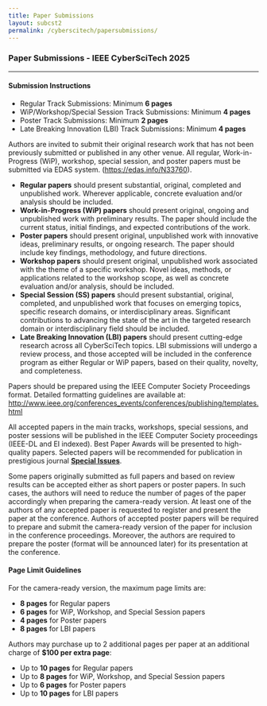 ```yaml
---
title: Paper Submissions
layout: subcst2
permalink: /cyberscitech/papersubmissions/
---
```


<h3>Paper Submissions - IEEE CyberSciTech 2025</h3>


<hr/>
<p>
<h4>Submission Instructions</h4>
<ul>
 <li>Regular Track Submissions: Minimum <b> 6 pages</b></li>
 <li>WiP/Workshop/Special Session Track Submissions: Minimum <b>4 pages</b></li>
 <li>Poster Track Submissions: Minimum  <b>2 pages</b></li>
  <li>Late Breaking Innovation (LBI) Track Submissions: Minimum <b>4 pages</b></li>
 </ul>
</p>

<p>Authors are invited to submit their original research work that has not been previously submitted or published in any other venue. All regular, Work-in-Progress (WiP), workshop, special session, and poster papers must be submitted via EDAS system.
(<a href="https://edas.info/N33760" target =_new>https://edas.info/N33760</a>).
</p><p>
<ul>
<li><b>Regular papers</b> should present substantial, original, completed and unpublished work. Wherever applicable, concrete evaluation and/or analysis should be included.</li>
<li><b>Work-in-Progress (WiP) papers</b> should present original, ongoing and unpublished work with preliminary results. The paper should include the current status, initial findings, and expected contributions of the work.</li>
<li><b>Poster papers</b> should present original, unpublished work with innovative ideas, preliminary results, or ongoing research. The paper should include key findings, methodology, and future directions.</li>
<li><b>Workshop papers</b> should present original, unpublished work associated with the theme of a specific workshop. Novel ideas, methods, or applications related to the workshop scope, as well as concrete evaluation and/or analysis, should be included.</li>
<li><b>Special Session (SS) papers</b> should present substantial, original, completed, and unpublished work that focuses on emerging topics, specific research domains, or interdisciplinary areas. Significant contributions to advancing the state of the art in the targeted research domain or interdisciplinary field should be included.</li>
<li><b>Late Breaking Innovation (LBI) papers</b> should present cutting-edge research across all CyberSciTech topics. LBI submissions will undergo a review process, and those accepted will be included in the conference program as either Regular or WiP papers, based on their quality, novelty, and completeness.</li>
</ul>
</p><p>
Papers should be prepared using the IEEE Computer Society Proceedings format. Detailed formatting guidelines are available at: <a href="http://www.ieee.org/conferences_events/conferences/publishing/templates.html" target=_new>http://www.ieee.org/conferences_events/conferences/publishing/templates.html</a>
</p><p>
All accepted papers in the main tracks, workshops, special sessions, and poster sessions will be published in the IEEE Computer Society proceedings (IEEE-DL and EI indexed).
Best Paper Awards will be presented to high-quality papers. Selected papers will be recommended for publication in prestigious journal <b><a href="http://cyber-science.org/2025/special-issues/" target=_new>Special Issues</a></b>.
</p><p>
Some papers originally submitted as full papers and based on review results can be accepted either as short papers or poster papers. In such cases, the authors will need to reduce the number of pages of the paper accordingly when preparing the camera-ready version. At least one of the authors of any accepted paper is requested to register and present the paper at the conference.
Authors of accepted poster papers will be required to prepare and submit the camera-ready version of the paper for inclusion in the conference proceedings. Moreover, the authors are required to prepare the poster (format will be announced later) for its presentation at the conference. 
</p><p>
<h4> Page Limit Guidelines</h4>
<p>For the camera-ready version, the maximum page limits are:</p>
<ul>
 <li><b>8 pages</b> for Regular papers</li>
 <li><b>6 pages</b> for WiP, Workshop, and Special Session papers</li>
 <li><b>4 pages</b> for Poster papers</li>
  <li><b>8 pages</b> for LBI papers</li>
</ul>

<p>Authors may purchase up to 2 additional pages per paper at an additional charge of <b>$100 per extra page</b>:</p>
<ul>
  <li>Up to <b>10 pages</b> for Regular papers</li>
  <li>Up to <b>8 pages</b> for WiP, Workshop, and Special Session papers</li>
  <li>Up to <b>6 pages</b> for Poster papers</li>
  <li>Up to <b>10 pages</b> for LBI papers</li>
</ul>
</p>